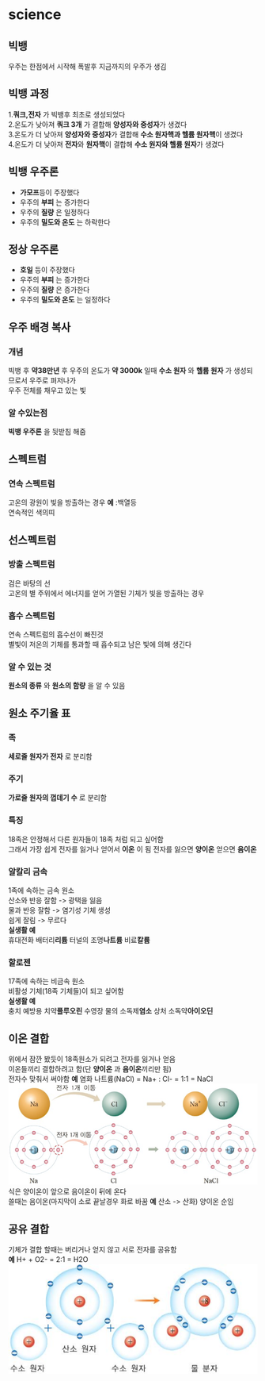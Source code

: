 # science   
## 빅뱅
우주는 한점에서 시작해 폭발후 지금까지의 우주가 생김
## 빅뱅 과정
1.**쿼크,전자** 가 빅뱅후 최초로 생성되었다   
2.온도가 낮아져 **쿼크 3개** 가 결합해 **양성자와 중성자**가 생겼다    
3.온도가 더 낮아져 **양성자와 중성자**가 결합해 **수소 원자핵과 헬륨 원자핵**이 생겼다   
4.온도가 더 낮아져 **전자**와 **원자핵**이 결합해 **수소 원자와 헬륨 원자**가 생겼다    
## 빅뱅 우주론
- **가모프**등이 주장했다      
- 우주의 **부피** 는 증가한다    
- 우주의 **질량** 은 일정하다    
- 우주의 **밀도와 온도** 는 하락한다    
## 정상 우주론
- **호일** 등이 주장했다   
- 우주의 **부피** 는 증가한다  
- 우주의 **질량** 은 증가한다
- 우주의 **밀도와 온도** 는 일정하다
## 우주 배경 복사   
### 개념   
빅뱅 후 **약38만년** 후 우주의 온도가 **약 3000k** 일때 **수소 원자** 와 **헬륨 원자** 가 생성되므로서 우주로 펴저나가   
우주 전체를 채우고 있는 빛
### 알 수있는점   
**빅뱅 우주론** 을 뒷받침 해줌    
## 스펙트럼    
### 연속 스펙트럼   
고온의 광원이 빛을 방출하는 경우 **예** :백열등     
연속적인 색의띠    
## 선스펙트럼  
### 방출 스펙트럼    
검은 바탕의 선   
고온의 별 주위에서 에너지를 얻어 가열된 기체가 빛을 방출하는 경우   
### 흡수 스펙트럼   
연속 스펙트럼의 흡수선이 빠진것   
별빛이 저온의 기체를 통과할 때 흡수되고 남은 빛에 의해 생긴다   
### 알 수 있는 것
**원소의 종류** 와 **원소의 함량** 을 알 수 있음
## 원소 주기율 표
### 족
**세로줄** **원자가 전자** 로 분리함   
### 주기
**가로줄** **원자의 껍데기 수** 로 분리함   
### 특징
18족은 안정해서 다른 원자들이 18족 처럼 되고 싶어함   
그래서 가장 쉽게 전자를 잃거나 얻어서  **이온** 이 됨
전자를 잃으면 **양이온** 얻으면 **음이온**   
### 알칼리 금속   
1족에 속하는 금속 원소   
산소와 반응 잘함 -> 광택을 잃음   
물과 반응 잘함 -> 염기성 기체 생성   
쉽게 잘림 -> 무르다   
**실생활 예**  
휴대전화 배터리**리튬** 터널의 조명**나트륨** 비료**칼륨**    
### 할로젠  
17족에 속하는 비금속 원소   
비활성 기체(18족 기체들)이 되고 싶어함   
**실생활 예**  
충치 예방용 치약**플루오린** 수영장 물의 소독제**염소** 상처 소독약**아이오딘**   
## 이온 결합
위에서 잠깐 봤듯이 18족원소가 되려고 전자를 잃거나 얻음   
이온들끼리 결합하려고 함(단 **양이온** 과 **음이온**끼리만 됨)   
전자수 맞춰서 써야함 **예** 염화 나트륨(NaCl) = Na+ : Cl- = 1:1 = NaCl     
<img src="./이온결합.jpg">      
식은 양이온이 앞으로 음이온이 뒤에 온다       
쓸때는 음이온(마지막이 소로 끝날경우 화로 바꿈 **예** 산소 -> 산화) 양이온 순임    
## 공유 결합
기체가 결합 할때는 버리거나 얻지 않고 서로 전자를 공유함   
**예** H+ + O2- = 2:1 = H2O     
<img src="./공유결합.jpg">    